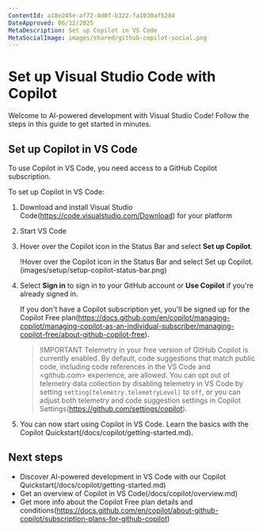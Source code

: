 ```yaml
---
ContentId: a18e245e-af72-4d0f-b322-fa1030af5284
DateApproved: 06/12/2025
MetaDescription: Set up Copilot in VS Code
MetaSocialImage: images/shared/github-copilot-social.png
---
```

# Set up Visual Studio Code with Copilot

Welcome to AI-powered development with Visual Studio Code! Follow the steps in this guide to get started in minutes.

## Set up Copilot in VS Code

To use Copilot in VS Code, you need access to a GitHub Copilot subscription.

To set up Copilot in VS Code:

1. Download and install Visual Studio Code(https://code.visualstudio.com/Download) for your platform

1. Start VS Code

1. Hover over the Copilot icon in the Status Bar and select **Set up Copilot**.

    !Hover over the Copilot icon in the Status Bar and select Set up Copilot.(images/setup/setup-copilot-status-bar.png)

1. Select **Sign in** to sign in to your GitHub account or **Use Copilot** if you're already signed in.

    If you don't have a Copilot subscription yet, you'll be signed up for the Copilot Free plan(https://docs.github.com/en/copilot/managing-copilot/managing-copilot-as-an-individual-subscriber/managing-copilot-free/about-github-copilot-free).

    > !IMPORTANT
    > Telemetry in your free version of GitHub Copilot is currently enabled. By default, code suggestions that match public code, including code references in the VS Code and <github.com> experience, are allowed. You can opt out of telemetry data collection by disabling telemetry in VS Code by setting `setting(telemetry.telemetryLevel)` to `off`, or you can adjust both telemetry and code suggestion settings in Copilot Settings(https://github.com/settings/copilot).

1. You can now start using Copilot in VS Code. Learn the basics with the Copilot Quickstart(/docs/copilot/getting-started.md).

## Next steps

- Discover AI-powered development in VS Code with our Copilot Quickstart(/docs/copilot/getting-started.md)
- Get an overview of Copilot in VS Code(/docs/copilot/overview.md)
- Get more info about the Copilot Free plan details and conditions(https://docs.github.com/en/copilot/about-github-copilot/subscription-plans-for-github-copilot)
